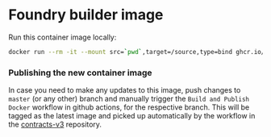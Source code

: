 
# Foundry builder image

Run this container image locally:

```zsh
docker run --rm -it --mount src=`pwd`,target=/source,type=bind ghcr.io/DegenFighter/contracts-builder:latest
```

### Publishing the new container image

In case you need to make any updates to this image, push changes to `master` (or any other) branch and manually trigger the `Build and Publish Docker` workflow in github actions, for the respective branch. This will be tagged as the latest image and picked up automatically by the workflow in the [contracts-v3](https://github.com/nayms/contracts-v3) repository.
